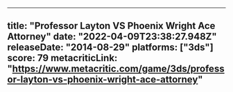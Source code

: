 
---
title: "Professor Layton VS Phoenix Wright Ace Attorney"
date: "2022-04-09T23:38:27.948Z"
releaseDate: "2014-08-29"
platforms: ["3ds"]
score: 79
metacriticLink: "https://www.metacritic.com/game/3ds/professor-layton-vs-phoenix-wright-ace-attorney"
---
